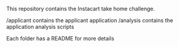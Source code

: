 This repository contains the Instacart take home challenge.

/applicant contains the applicant application
/analysis contains the application analysis scripts

Each folder has a README for more details


